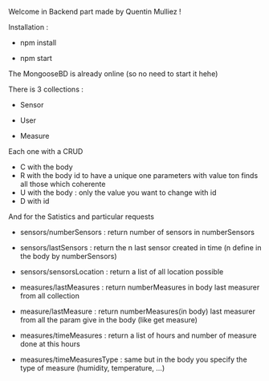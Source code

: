 Welcome in Backend part made by Quentin Mulliez !

Installation :

- npm install

- npm start

The MongooseBD is already online (so no need to start it hehe)

There is 3 collections : 
- Sensor

- User

- Measure

Each one with a CRUD

- C with the body
- R with the body
        id to have a unique one
        parameters with value ton finds all those which coherente
- U with the body : only the value you want to change with id
- D with id

And for the Satistics and particular requests

- sensors/numberSensors : return number of sensors in numberSensors

- sensors/lastSensors : return the n last sensor created in time (n define in the body by numberSensors)

- sensors/sensorsLocation : return a list of all location possible

- measures/lastMeasures : return numberMeasures in body last measurer from all collection

- measure/lastMeasure : return numberMeasures(in body) last measurer from all the param give in the body (like get measure)

- measures/timeMeasures : return a list of hours and number of measure done at this hours

- measures/timeMeasuresType : same but in the body you specify the type of measure (humidity, temperature, ...)
